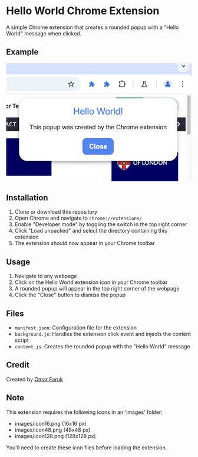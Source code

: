# Hello World Chrome Extension

A simple Chrome extension that creates a rounded popup with a "Hello World" message when clicked.

## Example

![Chrome Extension Rounded Popup Corners Example](https://raw.githubusercontent.com/iamOmarFaruk/chrome-extension-rounded-popup-corners/refs/heads/main/example.png)

## Installation

1. Clone or download this repository
2. Open Chrome and navigate to `chrome://extensions/`
3. Enable "Developer mode" by toggling the switch in the top right corner
4. Click "Load unpacked" and select the directory containing this extension
5. The extension should now appear in your Chrome toolbar

## Usage

1. Navigate to any webpage
2. Click on the Hello World extension icon in your Chrome toolbar
3. A rounded popup will appear in the top right corner of the webpage
4. Click the "Close" button to dismiss the popup

## Files

- `manifest.json`: Configuration file for the extension
- `background.js`: Handles the extension click event and injects the content script
- `content.js`: Creates the rounded popup with the "Hello World" message

## Credit

Created by [Omar Faruk](https://github.com/iamOmarFaruk)

## Note

This extension requires the following icons in an 'images' folder:
- images/icon16.png (16x16 px)
- images/icon48.png (48x48 px)  
- images/icon128.png (128x128 px)

You'll need to create these icon files before loading the extension. 
